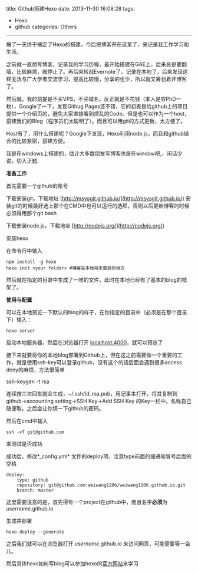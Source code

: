 title: Github搭建Hexo
date: 2013-11-30 16:08:28
tags: 
- Hexo
- github
categories: Others
---



搞了一天终于搞定了Hexo的搭建，今后把博客开在这里了，来记录我工作学习和生活。

<!--more-->

之前就一直想写博客，记录我的学习历程，最开始搭建在GAE上，后来总是要翻墙，比较麻烦，就停止了。再后来转战Evernote了，记录在本地了，后来发现这样无法与广大学者交流学习，提高比较慢，分享的也少，所以就又筹划着开博客了。

然后就，我的前提是不买VPS，不买域名，反正就是不花钱（本人是穷PhD一枚），Google了一下，发现Githug Pages还不错，它的初衷是给github上的项目提供一个介绍页的，避免大家直接看到烦乱的Code。但是也可以作为一个host，搭建我们的Blog（程序员们太聪明了）。而且可以用git的方式更新，太方便了。

Host有了，用什么搭建呢？Google下发现，Hexo利用node.js，而且和github结合的比较紧密，搭建方便。

我是在windows上搭建的，估计大多数朋友写博客也是在window吧,，闲话少说，切入正题.

**准备工作**

首先需要一个github的账号

下载安装git，下载地址 [http://msysgit.github.io/](http://msysgit.github.io/)
安装git的时候最好选上那个在CMD中也可以运行的选项，否则以后更新博客的时候必须得用那个git bash

下载安装node.js，下载地址 [http://nodejs.org/](http://nodejs.org/)

安装hexo

在命令行中输入

    npm install -g hexo
    hexo init <your folder> #博客在本地将来要放的地方

然后就在指定的目录中生成了一堆的文件，此时在本地已经有了基本的blog的框架了。

**使用与配置**

可以在本地预览一下默认的blog的样子，在你指定的目录中（必须是在那个目录下）输入：

    hexo server

启动本地服务器，然后在浏览器打开 [localhost:4000](localhost:4000)，就可以预览了

接下来就要将你的本地blog部署到Github上，但在这之前需要做一个重要的工作，就是使用ssh-key可以登录github，没有这个的话后面会遇到很多access deny的麻烦，方法很简单

ssh-keygen -t rsa

连续按三次回车就会生成，~/.ssh/id_rsa.pub，用记事本打开，将其复制到github->accounting setting->SSH Key->Add SSH Key 的Key一栏中，名称自己随便取。之后会让你填一下github的密码。

然后在cmd中输入

    ssh -vT git@github.com

来测试是否成功

成功后，修改*_config.yml* 文件的deploy项，注意type前面的缩进和冒号后面的空格

	deploy:
  		type: github
  		repository: git@github.com:weiwang1206/weiwang1206.github.io.git
  		branch: master

这里需要注意的是，首先得有一个project在github中，而且名字**必须**为 *username*.github.io

生成并部署

	hexo deploy --generate


之后我们就可以在浏览器打开 *username*.github.io 来访问网页，可能需要等一会儿。

然后具体hexo如何写blog可以参加hexo的[官方网站](http://zespia.tw/hexo/)来学习